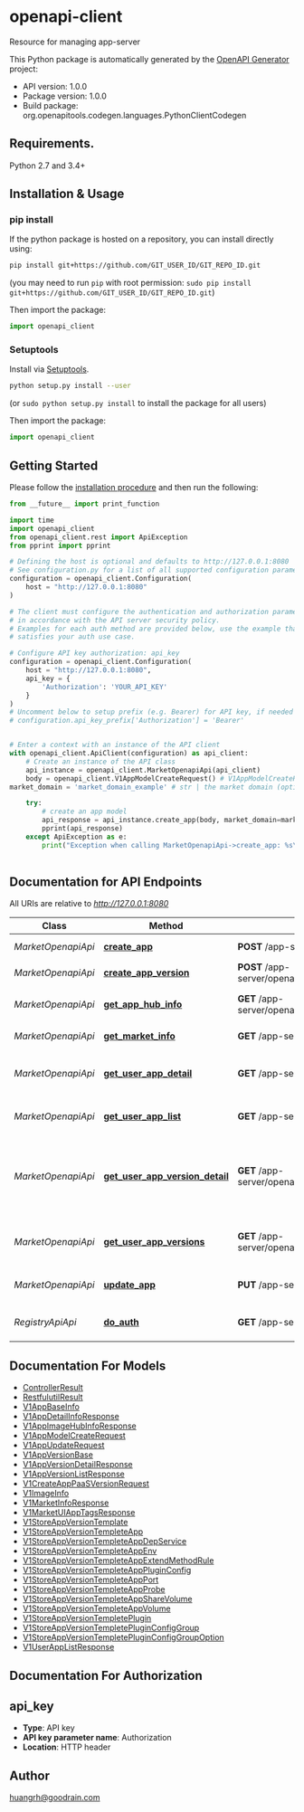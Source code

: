 # openapi-client
Resource for managing app-server

This Python package is automatically generated by the [OpenAPI Generator](https://openapi-generator.tech) project:

- API version: 1.0.0
- Package version: 1.0.0
- Build package: org.openapitools.codegen.languages.PythonClientCodegen

## Requirements.

Python 2.7 and 3.4+

## Installation & Usage
### pip install

If the python package is hosted on a repository, you can install directly using:

```sh
pip install git+https://github.com/GIT_USER_ID/GIT_REPO_ID.git
```
(you may need to run `pip` with root permission: `sudo pip install git+https://github.com/GIT_USER_ID/GIT_REPO_ID.git`)

Then import the package:
```python
import openapi_client
```

### Setuptools

Install via [Setuptools](http://pypi.python.org/pypi/setuptools).

```sh
python setup.py install --user
```
(or `sudo python setup.py install` to install the package for all users)

Then import the package:
```python
import openapi_client
```

## Getting Started

Please follow the [installation procedure](#installation--usage) and then run the following:

```python
from __future__ import print_function

import time
import openapi_client
from openapi_client.rest import ApiException
from pprint import pprint

# Defining the host is optional and defaults to http://127.0.0.1:8080
# See configuration.py for a list of all supported configuration parameters.
configuration = openapi_client.Configuration(
    host = "http://127.0.0.1:8080"
)

# The client must configure the authentication and authorization parameters
# in accordance with the API server security policy.
# Examples for each auth method are provided below, use the example that
# satisfies your auth use case.

# Configure API key authorization: api_key
configuration = openapi_client.Configuration(
    host = "http://127.0.0.1:8080",
    api_key = {
        'Authorization': 'YOUR_API_KEY'
    }
)
# Uncomment below to setup prefix (e.g. Bearer) for API key, if needed
# configuration.api_key_prefix['Authorization'] = 'Bearer'


# Enter a context with an instance of the API client
with openapi_client.ApiClient(configuration) as api_client:
    # Create an instance of the API class
    api_instance = openapi_client.MarketOpenapiApi(api_client)
    body = openapi_client.V1AppModelCreateRequest() # V1AppModelCreateRequest | 
market_domain = 'market_domain_example' # str | the market domain (optional)

    try:
        # create an app model
        api_response = api_instance.create_app(body, market_domain=market_domain)
        pprint(api_response)
    except ApiException as e:
        print("Exception when calling MarketOpenapiApi->create_app: %s\n" % e)
    
```

## Documentation for API Endpoints

All URIs are relative to *http://127.0.0.1:8080*

Class | Method | HTTP request | Description
------------ | ------------- | ------------- | -------------
*MarketOpenapiApi* | [**create_app**](docs/MarketOpenapiApi.md#create_app) | **POST** /app-server/openapi/apps | create an app model
*MarketOpenapiApi* | [**create_app_version**](docs/MarketOpenapiApi.md#create_app_version) | **POST** /app-server/openapi/apps/{appID}/versions | post an app version
*MarketOpenapiApi* | [**get_app_hub_info**](docs/MarketOpenapiApi.md#get_app_hub_info) | **GET** /app-server/openapi/apps/{appID}/apphubinfo | get app image save info
*MarketOpenapiApi* | [**get_market_info**](docs/MarketOpenapiApi.md#get_market_info) | **GET** /app-server/openapi/info | get mrket info
*MarketOpenapiApi* | [**get_user_app_detail**](docs/MarketOpenapiApi.md#get_user_app_detail) | **GET** /app-server/openapi/apps/{appID} | Query the specified application details
*MarketOpenapiApi* | [**get_user_app_list**](docs/MarketOpenapiApi.md#get_user_app_list) | **GET** /app-server/openapi/apps | A list of installable applications
*MarketOpenapiApi* | [**get_user_app_version_detail**](docs/MarketOpenapiApi.md#get_user_app_version_detail) | **GET** /app-server/openapi/apps/{appID}/versions/{version} | Query the specified version details of the specified application
*MarketOpenapiApi* | [**get_user_app_versions**](docs/MarketOpenapiApi.md#get_user_app_versions) | **GET** /app-server/openapi/apps/{appID}/versions | Query the specified application version list
*MarketOpenapiApi* | [**update_app**](docs/MarketOpenapiApi.md#update_app) | **PUT** /app-server/openapi/apps/{appID} | update app model base info
*RegistryApiApi* | [**do_auth**](docs/RegistryApiApi.md#do_auth) | **GET** /app-server/v1/registry/auth | image registry auth server


## Documentation For Models

 - [ControllerResult](docs/ControllerResult.md)
 - [RestfulutilResult](docs/RestfulutilResult.md)
 - [V1AppBaseInfo](docs/V1AppBaseInfo.md)
 - [V1AppDetailInfoResponse](docs/V1AppDetailInfoResponse.md)
 - [V1AppImageHubInfoResponse](docs/V1AppImageHubInfoResponse.md)
 - [V1AppModelCreateRequest](docs/V1AppModelCreateRequest.md)
 - [V1AppUpdateRequest](docs/V1AppUpdateRequest.md)
 - [V1AppVersionBase](docs/V1AppVersionBase.md)
 - [V1AppVersionDetailResponse](docs/V1AppVersionDetailResponse.md)
 - [V1AppVersionListResponse](docs/V1AppVersionListResponse.md)
 - [V1CreateAppPaaSVersionRequest](docs/V1CreateAppPaaSVersionRequest.md)
 - [V1ImageInfo](docs/V1ImageInfo.md)
 - [V1MarketInfoResponse](docs/V1MarketInfoResponse.md)
 - [V1MarketUIAppTagsResponse](docs/V1MarketUIAppTagsResponse.md)
 - [V1StoreAppVersionTemplate](docs/V1StoreAppVersionTemplate.md)
 - [V1StoreAppVersionTempleteApp](docs/V1StoreAppVersionTempleteApp.md)
 - [V1StoreAppVersionTempleteAppDepService](docs/V1StoreAppVersionTempleteAppDepService.md)
 - [V1StoreAppVersionTempleteAppEnv](docs/V1StoreAppVersionTempleteAppEnv.md)
 - [V1StoreAppVersionTempleteAppExtendMethodRule](docs/V1StoreAppVersionTempleteAppExtendMethodRule.md)
 - [V1StoreAppVersionTempleteAppPluginConfig](docs/V1StoreAppVersionTempleteAppPluginConfig.md)
 - [V1StoreAppVersionTempleteAppPort](docs/V1StoreAppVersionTempleteAppPort.md)
 - [V1StoreAppVersionTempleteAppProbe](docs/V1StoreAppVersionTempleteAppProbe.md)
 - [V1StoreAppVersionTempleteAppShareVolume](docs/V1StoreAppVersionTempleteAppShareVolume.md)
 - [V1StoreAppVersionTempleteAppVolume](docs/V1StoreAppVersionTempleteAppVolume.md)
 - [V1StoreAppVersionTempletePlugin](docs/V1StoreAppVersionTempletePlugin.md)
 - [V1StoreAppVersionTempletePluginConfigGroup](docs/V1StoreAppVersionTempletePluginConfigGroup.md)
 - [V1StoreAppVersionTempletePluginConfigGroupOption](docs/V1StoreAppVersionTempletePluginConfigGroupOption.md)
 - [V1UserAppListResponse](docs/V1UserAppListResponse.md)


## Documentation For Authorization


## api_key

- **Type**: API key
- **API key parameter name**: Authorization
- **Location**: HTTP header


## Author

huangrh@goodrain.com


